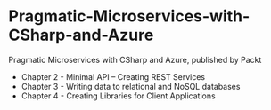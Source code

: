 # Pragmatic-Microservices-with-CSharp-and-Azure

Pragmatic Microservices with CSharp and Azure, published by Packt

* Chapter 2 - Minimal API – Creating REST Services
* Chapter 3 - Writing data to relational and NoSQL databases
* Chapter 4 - Creating Libraries for Client Applications
